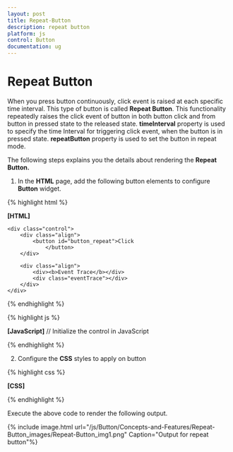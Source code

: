 ```yaml
---
layout: post
title: Repeat-Button
description: repeat button
platform: js
control: Button
documentation: ug
---
```


# Repeat Button

When you press button continuously, click event is raised at each specific time interval. This type of button is called **Repeat Button**. This functionality repeatedly raises the click event of button in both button click and from button in pressed state to the released state. **timeInterval** property is used to specify the time Interval for triggering click event, when the button is in pressed state. **repeatButton** property is used to set the button in repeat mode.

The following steps explains you the details about rendering the **Repeat Button.**

1. In the **HTML** page, add the following button elements to configure **Button** widget.


{% highlight html %}

**[HTML]**

    <div class="control">    
        <div class="align">                        
            <button id="button_repeat">Click
                </button>                       
        </div>

        <div class="align">
            <div><b>Event Trace</b></div>
            <div class="eventTrace"></div>
        </div>
    </div>

{% endhighlight %}

{% highlight js %}

**[JavaScript]**
// Initialize the control in JavaScript
<script type="text/javascript">
    $(function () {
        $("#button_repeat").ejButton({
            size: "mini",
            showRoundedCorner: true,
            //used to set the button in repeat mode
            repeatButton: true,
            //specifies the time interval for click method 
            //call, when the button is in pressed state
            timeInterval: "200",
            click: "btnClick"
        });
    });
    //If the button  is in pressed state or clicked, this method will be called 
    function btnClick(e) {
        $(".eventTrace").html("click event has been triggered..</br>" + $(".eventTrace").html());
    }
    </script>

{% endhighlight %}

2. Configure the **CSS** styles to apply on button

{% highlight css %}

**[CSS]**
<style>
        .align {
            display: table-cell;
            padding-left: 50px;
        }
    </style>


{% endhighlight %}



Execute the above code to render the following output.

{% include image.html url="/js/Button/Concepts-and-Features/Repeat-Button_images/Repeat-Button_img1.png" Caption="Output for repeat button"%}

